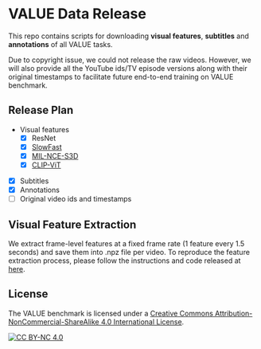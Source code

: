 # VALUE Data Release

This repo contains scripts for downloading **visual features**, **subtitles** and **annotations** of all VALUE tasks. 

Due to copyright issue, we could not release the raw videos. However, we will also provide all the YouTube ids/TV episode versions along with their original timestamps to facilitate future end-to-end training on VALUE benchmark.

## Release Plan

- Visual features
  - [x] ResNet
  - [x] [SlowFast](https://github.com/facebookresearch/SlowFast)
  - [x] [MIL-NCE-S3D](https://github.com/antoine77340/S3D_HowTo100M)
  - [x] [CLIP-ViT](https://github.com/openai/CLIP)
- [x] Subtitles
- [x] Annotations
- [ ] Original video ids and timestamps

## Visual Feature Extraction

We extract frame-level features at a fixed frame rate (1 feature every 1.5 seconds) and save them into .npz file per video.  To reproduce the feature extraction process, please follow the instructions and code released at [here](https://github.com/linjieli222/HERO_Video_Feature_Extractor).


## License

<!-- Shield: [![CC BY-NC 4.0][cc-by-nc-shield]][cc-by-nc] -->
The VALUE benchmark  is licensed under a
[Creative Commons Attribution-NonCommercial-ShareAlike 4.0 International License][cc-by-nc].

[![CC BY-NC 4.0][cc-by-nc-image]][cc-by-nc]

[cc-by-nc]: https://creativecommons.org/licenses/by-nc-sa/4.0/
[cc-by-nc-image]: https://licensebuttons.net/l/by-nc-sa/4.0/88x31.png
[cc-by-nc-shield]: https://img.shields.io/badge/License-CC%20BY--NC--SA%204.0-lightgrey.svg
